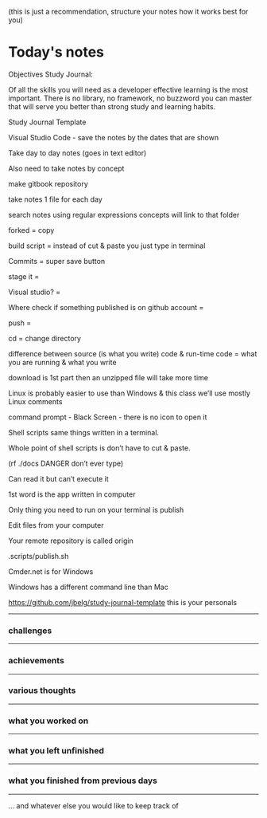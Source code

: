 (this is just a recommendation, structure your notes how it works best for you)

# Today's notes

Objectives
Study Journal:

Of all the skills you will need as a developer effective learning is the most important. There is no library, no framework, no buzzword you can master that will serve you better than strong study and learning habits.


Study Journal Template

Visual Studio Code - save the notes by the dates that are shown

Take day to day notes (goes in text editor)

Also need to take notes by concept

make gitbook repository

take notes 1 file for each day

search notes using regular expressions concepts will link to that folder

forked  = copy

build script = instead of cut & paste you just type in terminal

Commits = super save button

stage it =

Visual studio? = 

Where check if something published is on github account = 

push =

cd = change directory

difference between source (is what you write) code & run-time code = what you are running & what you write

download is 1st part then an unzipped file will take more time

Linux is probably easier to use than Windows & this class we’ll use mostly Linux comments

command prompt - Black Screen - there is no icon to open it

Shell scripts same things written in a terminal.

Whole point of shell scripts is don’t have to cut & paste.

(rf  ./docs DANGER don’t ever type)

Can read it but can’t execute it

1st word is the app written in computer

Only thing you need to run on your terminal is publish

Edit files from your computer

Your remote repository is called origin

.scripts/publish.sh

Cmder.net is for Windows

Windows has a different command line than Mac

https://github.com/jbelg/study-journal-template
this is your personals

___

###  challenges

___

###  achievements

___

###  various thoughts

___ 

###  what you worked on

___

###  what you left unfinished

___

###  what you finished from previous days

___

...  and whatever else you would like to keep track of